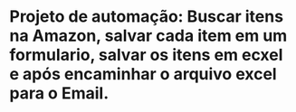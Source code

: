# Projeto de automação: Buscar itens na Amazon, salvar cada item em um formulario, salvar os itens em ecxel e após encaminhar o arquivo excel para o Email.
